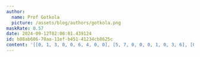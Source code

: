 ```yaml
---
author:
  name: Prof Gotkola
  picture: /assets/blog/authors/gotkola.png
maskRate: 0.57
date: 2024-09-12T02:00:01.439124
id: b88ab686-70aa-11ef-b451-41234cb8625c
content: '[[0, 1, 3, 0, 0, 6, 4, 0, 0], [5, 7, 0, 0, 0, 1, 0, 3, 6], [0, 0, 0, 0, 0, 3, 0, 0, 0], [6, 0, 0, 0, 0, 0, 7, 0, 2], [9, 0, 0, 0, 0, 0, 0, 1, 0], [2, 0, 0, 0, 5, 7, 9, 0, 0], [0, 9, 0, 0, 0, 0, 5, 0, 4], [0, 8, 0, 0, 6, 4, 3, 9, 0], [0, 2, 4, 9, 3, 5, 8, 6, 7]]'
---
```


